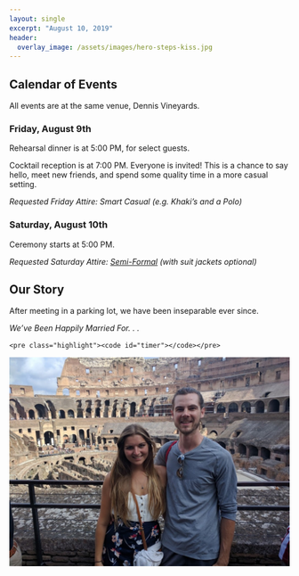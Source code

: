 ```yaml
---
layout: single
excerpt: "August 10, 2019"
header:
  overlay_image: /assets/images/hero-steps-kiss.jpg
---
```

## Calendar of Events

All events are at the same venue, Dennis Vineyards.

### Friday, August 9th

Rehearsal dinner is at 5:00 PM, for select guests.

Cocktail reception is at 7:00 PM. Everyone is invited! This is a chance to say hello, meet new friends, and spend some quality time in a more casual setting.

*Requested Friday Attire: Smart Casual (e.g. Khaki’s and a Polo)*

### Saturday, August 10th

Ceremony starts at 5:00 PM.

*Requested Saturday Attire: [Semi-Formal](https://www.theknot.com/content/what-to-wear-semi-formal) (with suit jackets optional)*

## Our Story

After meeting in a parking lot, we have been inseparable ever since.

*We’ve Been Happily Married For. . .*

<!-- based on the formatting of a markdown code block (made with ''') -->
<div class="language-plaintext highlighter-rouge">
  <div class="highlight">

    <pre class="highlight"><code id="timer"></code></pre>

  </div>
</div>

![](/assets/images/early-rome.jpg)
